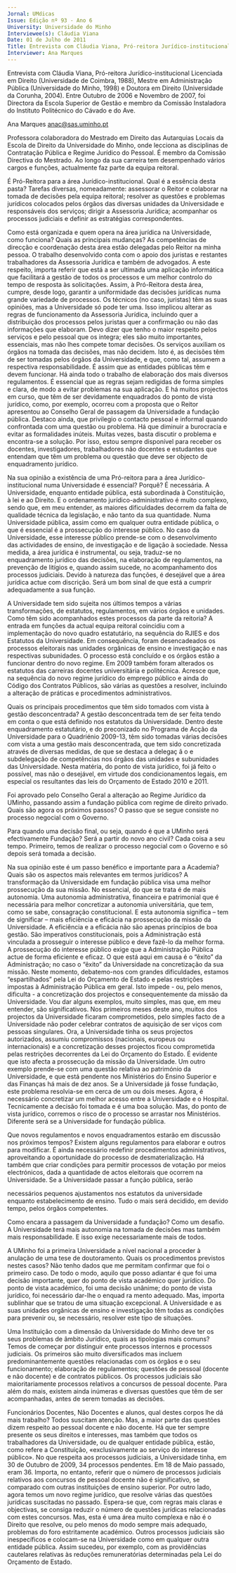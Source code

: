 ```yaml
---
Jornal: UMdicas
Issue: Edição nº 93 - Ano 6
University: Universidade do Minho
Interviewee(s): Cláudia Viana
Date: 01 de Julho de 2011
Title: Entrevista com Cláudia Viana, Pró-reitora Jurídico-institucional
Interviewer: Ana Marques
---
```


Entrevista com Cláudia Viana, Pró-reitora Jurídico-institucional
Licenciada em Direito (Universidade de Coimbra, 1988), Mestre
em Administração Pública (Universidade do Minho, 1998) e
Doutora em Direito (Universidade da Corunha, 2004). Entre
Outubro de 2006 e Novembro de 2007, foi Directora da Escola Superior de
Gestão e membro da Comissão Instaladora do Instituto Politécnico do
Cávado e do Ave.

Ana Marques
anac@sas.uminho.pt

Professora colaboradora do
Mestrado em Direito das
Autarquias Locais da Escola de
Direito da Universidade do Minho,
onde lecciona as disciplinas de
Contratação Pública e Regime
Jurídico do Pessoal. É membro da
Comissão Directiva do Mestrado.
Ao longo da sua carreira tem
desempenhado vários cargos e
funções, actualmente faz parte da
equipa reitoral.

É Pró-Reitora para a área
Jurídico-institucional. Qual é a
essência desta pasta?
Tarefas diversas, nomeadamente:
assessorar o Reitor e colaborar na
tomada de decisões pela equipa
reitoral; resolver as questões e
problemas jurídicos colocados
pelos órgãos das diversas
unidades da Universidade e
responsáveis dos serviços; dirigir
a Assessoria Jurídica;
acompanhar os processos
judiciais e definir as estratégias
correspondentes.

Como está organizada e quem
opera na área jurídica na
Universidade, como funciona?
Quais as principais mudanças?
As competências de direcção e
coordenação desta área estão
delegadas pelo Reitor na minha
pessoa. O trabalho desenvolvido
conta com o apoio dos juristas e
restantes trabalhadores da
Assessoria Jurídica e também de
advogados. A este respeito,
importa referir que está a ser
ultimada uma aplicação
informática que facilitará a gestão
de todos os processos e um
melhor controlo do tempo de
resposta às solicitações.
Assim, à Pró-Reitora desta área,
cumpre, desde logo, garantir a
uniformidade das decisões
jurídicas numa grande variedade
de processos. Os técnicos (no
caso, juristas) têm as suas
opiniões, mas a Universidade só
pode ter uma. Isso implicou alterar
as regras de funcionamento da
Assessoria Jurídica, incluindo
quer a distribuição dos processos
pelos juristas quer a confirmação
ou não das informações que
elaboram.
Devo dizer que tenho o maior
respeito pelos serviços e pelo
pessoal que os integra; eles são
muito importantes, essenciais,
mas não lhes compete tomar
decisões. Os serviços auxiliam os
órgãos na tomada das decisões,
mas não decidem. Isto é, as
decisões têm de ser tomadas
pelos órgãos da Universidade, e
que, como tal, assumem a
respectiva responsabilidade. É
assim que as entidades públicas
têm e devem funcionar.
Há ainda todo o trabalho de
elaboração dos mais diversos
regulamentos. É essencial que as
regras sejam redigidas de forma
simples e clara, de modo a evitar
problemas na sua aplicação. E há
muitos projectos em curso, que
têm de ser devidamente
enquadrados do ponto de vista
jurídico, como, por exemplo,
ocorreu com a proposta que o
Reitor apresentou ao Conselho
Geral de passagem da
Universidade a fundação pública.
Destaco ainda, que privilegio o
contacto pessoal e informal
quando confrontada com uma
questão ou problema. Há que
diminuir a burocracia e evitar as
formalidades inúteis. Muitas
vezes, basta discutir o problema e
encontra-se a solução.
Por isso, estou sempre disponível
para receber os docentes,
investigadores, trabalhadores
não docentes e estudantes que
entendam que têm um problema
ou questão que deve ser objecto
de enquadramento jurídico.

Na sua opinião a existência de
uma Pró-reitora para a área
Jurídico-institucional numa
Universidade é essencial?
Porquê?
É necessária. A Universidade,
enquanto entidade pública, está
subordinada à Constituição, à lei e
ao Direito. E o ordenamento
jurídico-administrativo é muito
complexo, sendo que, em meu
entender, as maiores dificuldades
decorrem da falta de qualidade
técnica da legislação, e não tanto
da sua quantidade.
Numa Universidade pública,
assim como em qualquer outra
entidade pública, o que é
essencial é a prossecução do
interesse público. No caso da
Universidade, esse interesse
público prende-se com o
desenvolvimento das actividades
de ensino, de investigação e de
ligação à sociedade. Nessa
medida, a área jurídica é
instrumental, ou seja, traduz-se
no enquadramento jurídico das
decisões, na elaboração de
regulamentos, na prevenção de
litígios e, quando assim sucede,
no acompanhamento dos
processos judiciais.
Devido à natureza das funções, é
desejável que a área jurídica actue
com discrição. Será um bom sinal
de que está a cumprir
adequadamente a sua função.

A Universidade tem sido sujeita
nos últimos tempos a várias
transformações, de estatutos,
regulamentos, em vários órgãos
e unidades. Como têm sido
acompanhados estes processos
da parte da reitoria?
A entrada em funções da actual
equipa reitoral coincidiu com a
implementação do novo quadro
estatutário, na sequência do
RJIES e dos Estatutos da
Universidade.
Em consequência, foram
desencadeados os processos
eleitorais nas unidades orgânicas
de ensino e investigação e nas
respectivas subunidades. O
processo está concluído e os
órgãos estão a funcionar dentro
do novo regime.
Em 2009 também foram
alterados os estatutos das
carreiras docentes universitária e
politécnica. Acresce que, na
sequência do novo regime jurídico
do emprego público e ainda do
Código dos Contratos Públicos,
são várias as questões a resolver,
incluindo a alteração de práticas e
procedimentos administrativos.

Quais os principais
procedimentos que têm sido
tomados com vista à gestão
desconcentrada?
A gestão desconcentrada tem de
ser feita tendo em conta o que está
definido nos estatutos da
Universidade.
Dentro deste enquadramento
estatutário, e do preconizado no
Programa de Acção da
Universidade para o Quadriénio
2009-13, têm sido tomadas várias
decisões com vista a uma gestão
mais desconcentrada, que tem
sido concretizada através de
diversas medidas, de que se
destaca a delegaç ã o e
subdelegação de competências
nos órgãos das unidades e
subunidades das Universidade.
Nesta matéria, do ponto de vista
jurídico, foi já feito o possível, mas
não o desejável, em virtude dos
condicionamentos legais, em
especial os resultantes das leis do
Orçamento de Estado 2010 e
2011.

Foi aprovado pelo Conselho Geral
a alteração ao Regime Jurídico da
UMinho, passando assim a
fundação pública com regime de
direito privado. Quais são agora
os próximos passos?
O passo que se segue consiste no
processo negocial com o Governo.

Para quando uma decisão final,
ou seja, quando é que a UMinho
será efectivamente Fundação?
Será a partir do novo ano civil?
Cada coisa a seu tempo. Primeiro,
temos de realizar o processo
negocial com o Governo e só
depois será tomada a decisão.

Na sua opinião este é um passo
benéfico e importante para a
Academia? Quais são os
aspectos mais relevantes em
termos jurídicos?
A transformação da Universidade
em fundação pública visa uma
melhor prossecução da sua
missão. No essencial, do que se
trata é de mais autonomia. Uma
autonomia administrativa,
financeira e patrimonial que é
necessária para melhor
concretizar a autonomia
universitária, que tem, como se
sabe, consagração
constitucional. E esta autonomia
significa – tem de significar –
mais eficiência e eficácia na
prossecução da missão da
Universidade.
A eficiência e a eficácia não são
apenas princípios de boa gestão.
São imperativos constitucionais,
pois a Administração está
vinculada a prosseguir o
interesse público e deve fazê-lo
da melhor forma.
A prossecução do interesse
público exige que a
Administração Pública actue de
forma eficiente e eficaz. O que
está aqui em causa é o “êxito” da
Administração; no caso o “êxito”
da Universidade na
concretização da sua missão.
Neste momento, debatemo-nos
com grandes dificuldades,
estamos “espartilhados” pela Lei
do Orçamento de Estado e pelas
restrições impostas à
Administração Pública em geral.
Isto impede - ou, pelo menos,
dificulta - a concretização dos
projectos e consequentemente
da missão da Universidade.
Vou dar alguns exemplos, muito
simples, mas que, em meu
entender, são significativos.
Nos primeiros meses deste ano,
muitos dos projectos da
Universidade ficaram
comprometidos, pelo simples
facto de a Universidade não poder
celebrar contratos de aquisição
de ser viços com pessoas
singulares.
Ora, a Universidade tinha os seus
projectos autorizados, assumiu
compromissos (nacionais,
europeus ou internacionais) e a
concretização desses projectos
ficou comprometida pelas
restrições decorrentes da Lei do
Orçamento do Estado. É evidente
que isto afecta a prossecução da
missão da Universidade.
Um outro exemplo prende-se com
uma questão relativa ao
património da Universidade, e
que está pendente nos
Ministérios do Ensino Superior e
das Finanças há mais de dez
anos. Se a Universidade já fosse
fundação, este problema
resolvia-se em cerca de um ou
dois meses.
Agora, é necessário concretizar
um melhor acesso entre a
Universidade e o Hospital.
Tecnicamente a decisão foi
tomada e é uma boa solução.
Mas, do ponto de vista jurídico,
corremos o risco de o processo se
arrastar nos Ministérios.
Diferente será se a Universidade
for fundação pública.

Que novos regulamentos e
novos enquadramentos estarão
em discussão nos próximos
tempos?
Existem alguns regulamentos
para elaborar e outros para
modificar. É ainda necessário
redefinir procedimentos
administrativos, aproveitando a
oportunidade do processo de
desmaterialização.
Há também que criar condições
para permitir processos de
votação por meios electrónicos,
dada a quantidade de actos
eleitorais que ocorrem na
Universidade.
Se a Universidade passar a
função pública, serão

necessários pequenos
ajustamentos nos estatutos da
universidade enquanto
estabelecimento de ensino.
Tudo o mais será decidido, em
devido tempo, pelos órgãos
competentes.

Como encara a passagem da
Universidade a fundação?
Como um desafio. A Universidade
terá mais autonomia na tomada
de decisões mas também mais
responsabilidade. E isso exige
necessariamente mais de todos.

A UMinho foi a primeira
Universidade a nível nacional a
proceder à anulação de uma tese
de doutoramento. Quais os
procedimentos previstos nestes
casos?
Não tenho dados que me
permitam confirmar que foi o
primeiro caso. De todo o modo,
aquilo que posso adiantar é que
foi uma decisão importante, quer
do ponto de vista académico quer
jurídico.
Do ponto de vista académico, foi
uma decisão unânime; do ponto
de vista jurídico, foi necessário
dar-lhe o enquad ra mento
adequado.
Mas, importa sublinhar que se
tratou de uma situação
excepcional. A Universidade e as
suas unidades orgânicas de
ensino e investigação têm todas
as condições para prevenir ou, se
necessário, resolver este tipo de
situações.

Uma Instituição com a dimensão
da Universidade do Minho deve
ter os seus problemas de âmbito
Jurídico, quais as tipologias
mais comuns?
Temos de começar por distinguir
ente processos internos e
processos judiciais. Os primeiros
são muito diversificados mas
incluem predominantemente
questões relacionadas com os
órgãos e o seu funcionamento;
elaboração de regulamentos;
questões de pessoal (docente e
não docente) e de contratos
públicos. Os processos judiciais
são maioritariamente processos
relativos a concursos de pessoal
docente.
Para além do mais, existem ainda
inúmeras e diversas questões
que têm de ser acompanhadas,
antes de serem tomadas as
decisões.

Funcionários Docentes, Não
Docentes e alunos, qual destes
corpos lhe dá mais trabalho?
Todos suscitam atenção. Mas, a
maior parte das questões dizem
respeito ao pessoal docente e
não docente.
Há que ter sempre presente os
seus direitos e interesses, mas
também que todos os
trabalhadores da Universidade,
ou de qualquer entidade pública,
estão, como refere a
Constituição, «exclusivamente
ao serviço do interesse público».
No que respeita aos processos
judiciais, a Universidade tinha,
em 30 de Outubro de 2009, 34
processos pendentes. Em 18 de
Maio passado, eram 36.
Importa, no entanto, referir que o
número de processos judiciais
relativos aos concursos de
pessoal docente não é
significativo, se comparado com
outras instituições de ensino
superior. Por outro lado, agora
temos um novo regime jurídico,
que resolve várias das questões
jurídicas suscitadas no passado.
Espera-se que, com regras mais
claras e objectivas, se consiga
reduzir o número de questões
jurídicas relacionadas com estes
concursos. Mas, esta é uma área
muito complexa e não é o Direito
que resolve, ou pelo menos do
modo sempre mais adequado,
problemas do foro estritamente
académico.
Outros processos judiciais são
inespecíficos e colocam-se na
Universidade como em qualquer
outra entidade pública. Assim
sucedeu, por exemplo, com as
providências cautelares relativas
às reduções remuneratórias
determinadas pela Lei do
Orçamento de Estado.